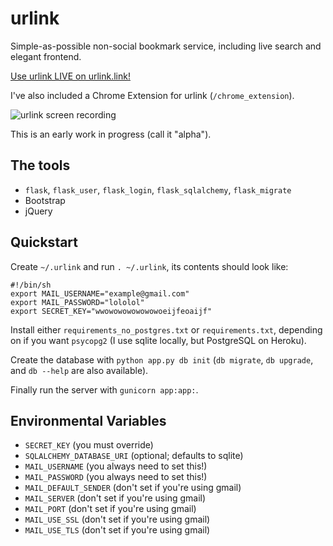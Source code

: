 # urlink

Simple-as-possible non-social bookmark service, including live search
and elegant frontend.

[Use urlink LIVE on urlink.link!](http://urlink.link)

I've also included a Chrome Extension for urlink (`/chrome_extension`).

![urlink screen recording](https://github.com/lily-seabreeze/urlink/blob/master/demo.gif)

This is an early work in progress (call it "alpha").

## The tools

  * `flask`, `flask_user`, `flask_login`, `flask_sqlalchemy`,
    `flask_migrate`
  * Bootstrap
  * jQuery

## Quickstart

Create `~/.urlink` and run `. ~/.urlink`, its contents should look like:

```
#!/bin/sh
export MAIL_USERNAME="example@gmail.com"
export MAIL_PASSWORD="lololol"
export SECRET_KEY="wwowowowowowowoeijfeoaijf"
```

Install either `requirements_no_postgres.txt` or `requirements.txt`,
depending on if you want `psycopg2` (I use sqlite locally, but
PostgreSQL on Heroku).

Create the database with `python app.py db init` (`db migrate`,
`db upgrade`, and `db --help` are also available).

Finally run the server with `gunicorn app:app:`.

## Environmental Variables

  * `SECRET_KEY` (you must override)
  * `SQLALCHEMY_DATABASE_URI` (optional; defaults to sqlite)
  * `MAIL_USERNAME` (you always need to set this!)
  * `MAIL_PASSWORD` (you always need to set this!)
  * `MAIL_DEFAULT_SENDER` (don't set if you're using gmail)
  * `MAIL_SERVER` (don't set if you're using gmail)
  * `MAIL_PORT` (don't set if you're using gmail)
  * `MAIL_USE_SSL` (don't set if you're using gmail)
  * `MAIL_USE_TLS` (don't set if you're using gmail)
